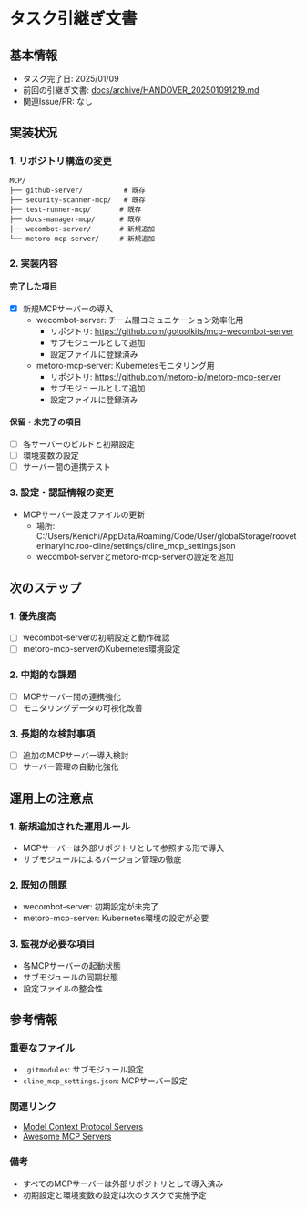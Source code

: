 # タスク引継ぎ文書

## 基本情報

- タスク完了日: 2025/01/09
- 前回の引継ぎ文書: [docs/archive/HANDOVER_202501091219.md](archive/HANDOVER_202501091219.md)
- 関連Issue/PR: なし

## 実装状況

### 1. リポジトリ構造の変更

```
MCP/
├── github-server/          # 既存
├── security-scanner-mcp/   # 既存
├── test-runner-mcp/       # 既存
├── docs-manager-mcp/      # 既存
├── wecombot-server/       # 新規追加
└── metoro-mcp-server/     # 新規追加
```

### 2. 実装内容

#### 完了した項目

- [x] 新規MCPサーバーの導入
  - wecombot-server: チーム間コミュニケーション効率化用
    - リポジトリ: https://github.com/gotoolkits/mcp-wecombot-server
    - サブモジュールとして追加
    - 設定ファイルに登録済み
  - metoro-mcp-server: Kubernetesモニタリング用
    - リポジトリ: https://github.com/metoro-io/metoro-mcp-server
    - サブモジュールとして追加
    - 設定ファイルに登録済み

#### 保留・未完了の項目

- [ ] 各サーバーのビルドと初期設定
- [ ] 環境変数の設定
- [ ] サーバー間の連携テスト

### 3. 設定・認証情報の変更

- MCPサーバー設定ファイルの更新
  - 場所: C:/Users/Kenichi/AppData/Roaming/Code/User/globalStorage/rooveterinaryinc.roo-cline/settings/cline_mcp_settings.json
  - wecombot-serverとmetoro-mcp-serverの設定を追加

## 次のステップ

### 1. 優先度高

- [ ] wecombot-serverの初期設定と動作確認
- [ ] metoro-mcp-serverのKubernetes環境設定

### 2. 中期的な課題

- [ ] MCPサーバー間の連携強化
- [ ] モニタリングデータの可視化改善

### 3. 長期的な検討事項

- [ ] 追加のMCPサーバー導入検討
- [ ] サーバー管理の自動化強化

## 運用上の注意点

### 1. 新規追加された運用ルール

- MCPサーバーは外部リポジトリとして参照する形で導入
- サブモジュールによるバージョン管理の徹底

### 2. 既知の問題

- wecombot-server: 初期設定が未完了
- metoro-mcp-server: Kubernetes環境の設定が必要

### 3. 監視が必要な項目

- 各MCPサーバーの起動状態
- サブモジュールの同期状態
- 設定ファイルの整合性

## 参考情報

### 重要なファイル

- `.gitmodules`: サブモジュール設定
- `cline_mcp_settings.json`: MCPサーバー設定

### 関連リンク

- [Model Context Protocol Servers](https://github.com/modelcontextprotocol/servers)
- [Awesome MCP Servers](https://github.com/punkpeye/awesome-mcp-servers)

### 備考

- すべてのMCPサーバーは外部リポジトリとして導入済み
- 初期設定と環境変数の設定は次のタスクで実施予定
